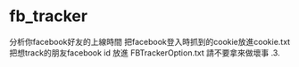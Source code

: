 # fb_tracker
分析你facebook好友的上線時間
把facebook登入時抓到的cookie放進cookie.txt
把想track的朋友facebook id 放進 FBTrackerOption.txt
請不要拿來做壞事
.3.
